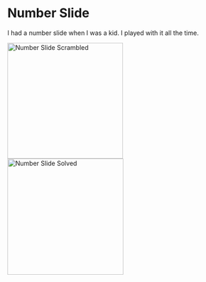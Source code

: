 # Number Slide
I had a number slide when I was a kid.  I played with it all the time.

<img width="260" alt="Number Slide Scrambled" src="https://github.com/InvaderZim62/NumberSlide/assets/34785252/a4aea289-8b28-423e-98fc-88cb96da9500">
<img width="261" alt="Number Slide Solved" src="https://github.com/InvaderZim62/NumberSlide/assets/34785252/2443d91b-a6f4-4903-8a81-41b9fa915c15">
